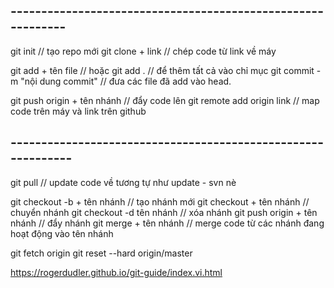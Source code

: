 ## ------------------------------------------------------------

git init // tạo repo mới
git clone + link // chép code từ link về máy

git add + tên file // hoặc
git add . // để thêm tất cả vào chỉ mục
git commit -m "nội dung commit" // đưa các file đã add vào head.

git push origin + tên nhánh // đẩy code lên
git remote add origin link // map code trên máy và link trên github

## -------------------------------------------------------------

git pull // update code về tương tự như update - svn nè

git checkout -b + tên nhánh // tạo nhánh mới
git checkout + tên nhánh // chuyển nhánh
git checkout -d tên nhánh // xóa nhánh
git push origin + tên nhánh // đẩy nhánh
git merge + tên nhánh // merge code từ các nhánh đang hoạt động vào tên nhánh

git fetch origin
git reset --hard origin/master

https://rogerdudler.github.io/git-guide/index.vi.html
